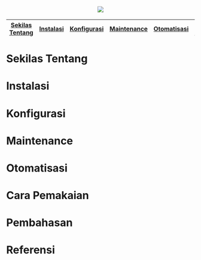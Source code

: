 <h1 align="center"><img src="https://i.imgur.com/NsSPiCd.png"></h1>

[Sekilas Tentang](#sekilas-tentang) | [Instalasi](#instalasi) | [Konfigurasi](#konfigurasi) | [Maintenance](#maintenance) | [Otomatisasi](#otomatisasi) | [Cara Pemakaian](#cara-pemakaian) | [Pembahasan](#pembahasan) | [Referensi](#referensi)
:---:|:---:|:---:|:---:|:---:|:---:|:---:|:---:

# Sekilas Tentang

# Instalasi

# Konfigurasi

# Maintenance

# Otomatisasi

# Cara Pemakaian

# Pembahasan

# Referensi
